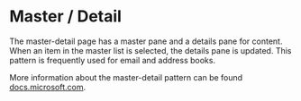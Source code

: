 ﻿# Master / Detail

The master-detail page has a master pane and a details pane for content. When an item in the master list is selected, the details pane is updated. This pattern is frequently used for email and address books.

More information about the master-detail pattern can be found [docs.microsoft.com](https://docs.microsoft.com/windows/uwp/controls-and-patterns/master-details).
